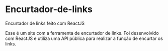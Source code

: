 # Encurtador-de-links
Encurtador de links feito com ReactJS

Esse é um site com a ferramenta de encurtador de links. Foi desenvolvido com ReactJS e utiliza uma API pública para realizar a função de encurtar os links.

